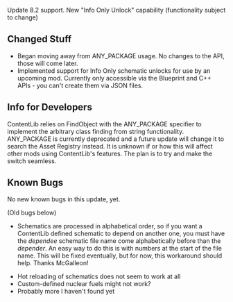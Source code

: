 Update 8.2 support. New "Info Only Unlock" capability (functionality subject to change)




## Changed Stuff

- Began moving away from ANY_PACKAGE usage. No changes to the API, those will come later.
- Implemented support for Info Only schematic unlocks for use by an upcoming mod.
  Currently only accessible via the Blueprint and C++ APIs - you can't create them via JSON files.

## Info for Developers

ContentLib relies on FindObject with the ANY_PACKAGE specifier
to implement the arbitrary class finding from string functionality.
ANY_PACKAGE is currently deprecated and a future update will change it to search the Asset Registry instead.
It is unknown if or how this will affect other mods using ContentLib's features.
The plan is to try and make the switch seamless.

## Known Bugs

No new known bugs in this update, yet.

(Old bugs below)

- Schematics are processed in alphabetical order, so if you want a ContentLib defined schematic to depend on another one, you must have the *dependee* schematic file name come alphabetically before than the *depender*. An easy way to do this is with numbers at the start of the file name. This will be fixed eventually, but for now, this workaround should help. Thanks McGalleon!
<!-- TODO use array sort for patch loading priority? -->
- Hot reloading of schematics does not seem to work at all
- Custom-defined nuclear fuels might not work?
- Probably more I haven't found yet
